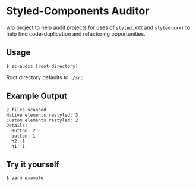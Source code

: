 # Styled-Components Auditor

wip project to help audit projects for uses of `styled.XXX` and `styled(xxx)` to help find code-duplication and refactoring opportunities.

## Usage

```
$ sc-audit [root-directory]
```

Root directory defaults to `./src`

## Example Output

```
2 files scanned
Native elements restyled: 3
Custom elements restyled: 2
Details:
  Button: 2
  button: 1
  h2: 1
  h1: 1
```

## Try it yourself

```
$ yarn example
```
